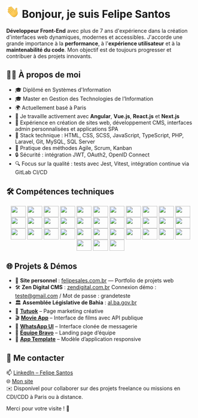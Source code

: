 # <img src="https://github.com/milena-ramiro/milena-ramiro/blob/main/gifs/wave.gif" width="35px" alt=""> Bonjour, je suis Felipe Santos

**Développeur Front-End** avec plus de 7 ans d'expérience dans la création d'interfaces web dynamiques, modernes et accessibles. J'accorde une grande importance à la **performance**, à l'**expérience utilisateur** et à la **maintenabilité du code**. Mon objectif est de toujours progresser et contribuer à des projets innovants.

## 👨‍💻 À propos de moi

- 🎓 Diplômé en Systèmes d'Information
- 🎓 Master en Gestion des Technologies de l’Information
- 🌍 Actuellement basé à Paris
- 🌱 Je travaille activement avec **Angular**, **Vue.js**, **React.js** et **Next.js**
- 💼 Expérience en création de sites web, développement CMS, interfaces admin personnalisées et applications SPA
- 🧰 Stack technique : HTML, CSS, SCSS, JavaScript, TypeScript, PHP, Laravel, Git, MySQL, SQL Server
- 🚀 Pratique des méthodes Agile, Scrum, Kanban
- 🔒 Sécurité : intégration JWT, OAuth2, OpenID Connect
- 🔍 Focus sur la qualité : tests avec Jest, Vitest, intégration continue via GitLab CI/CD

## 🛠️ Compétences techniques

<!-- [liste des icônes](https://github.com/devicons/devicon/tree/v2.17.0/icons) -->
<div align="center" style="display: inline_block">
  <img src="https://cdn.jsdelivr.net/gh/devicons/devicon/icons/angularjs/angularjs-original.svg" align="center" height="30" width="40" alt="">
  <img src="https://cdn.jsdelivr.net/gh/devicons/devicon/icons/vuejs/vuejs-original.svg" align="center" height="30" width="40" alt="">
  <img src="https://cdn.jsdelivr.net/gh/devicons/devicon/icons/react/react-original.svg" align="center" height="30" width="40" alt="">
  <img src="https://cdn.jsdelivr.net/gh/devicons/devicon/icons/nextjs/nextjs-original.svg" align="center" height="30" width="40" alt="">
  <img src="https://cdn.jsdelivr.net/gh/devicons/devicon/icons/javascript/javascript-plain.svg" align="center" height="30" width="40" alt="">
  <img src="https://cdn.jsdelivr.net/gh/devicons/devicon/icons/typescript/typescript-original.svg" align="center" height="30" width="40" alt="">
  <img src="https://cdn.jsdelivr.net/gh/devicons/devicon/icons/jquery/jquery-original.svg" align="center" height="30" width="40" alt="">
  <img src="https://cdn.jsdelivr.net/gh/devicons/devicon/icons/html5/html5-original.svg" align="center" height="30" width="40" alt="">
  <img src="https://cdn.jsdelivr.net/gh/devicons/devicon/icons/css3/css3-original.svg" align="center" height="30" width="40" alt="">
  <img src="https://cdn.jsdelivr.net/gh/devicons/devicon/icons/sass/sass-original.svg" align="center" height="30" width="40" alt="">
  <img src="https://cdn.jsdelivr.net/gh/devicons/devicon/icons/less/less-plain-wordmark.svg" align="center" height="30" width="40" alt="">
  <img src="https://cdn.jsdelivr.net/gh/devicons/devicon/icons/json/json-original.svg" align="center" height="30" width="40" alt="">
  <img src="https://cdn.jsdelivr.net/gh/devicons/devicon/icons/php/php-original.svg" align="center" height="30" width="40" alt="">
  <img src="https://cdn.jsdelivr.net/gh/devicons/devicon/icons/laravel/laravel-original.svg" align="center" height="30" width="40" alt="">
  <img src="https://cdn.jsdelivr.net/gh/devicons/devicon/icons/swagger/swagger-original.svg" align="center" height="30" width="40" alt="">
  <img src="https://cdn.jsdelivr.net/gh/devicons/devicon/icons/postman/postman-original.svg" align="center" height="30" width="40" alt="">
  <img src="https://cdn.jsdelivr.net/gh/devicons/devicon/icons/mysql/mysql-original.svg" align="center" height="30" width="40" alt="">
  <img src="https://cdn.jsdelivr.net/gh/devicons/devicon/icons/microsoftsqlserver/microsoftsqlserver-original.svg" align="center" height="30" width="40" alt="">
  <img src="https://cdn.jsdelivr.net/gh/devicons/devicon/icons/dbeaver/dbeaver-original.svg" align="center" height="30" width="40" alt="">
  <img src="https://cdn.jsdelivr.net/gh/devicons/devicon/icons/docker/docker-original.svg" align="center" height="30" width="40" alt="">
  <img src="https://cdn.jsdelivr.net/gh/devicons/devicon/icons/bootstrap/bootstrap-original.svg" align="center" height="30" width="40" alt="">
  <img src="https://cdn.jsdelivr.net/gh/devicons/devicon/icons/primeng/primeng-original.svg" align="center" height="30" width="40" alt="">
  <img src="https://cdn.jsdelivr.net/gh/devicons/devicon/icons/chartjs/chartjs-original.svg" align="center" height="30" width="40" alt="">
  <img src="https://cdn.jsdelivr.net/gh/devicons/devicon/icons/axios/axios-plain-wordmark.svg" align="center" height="30" width="40" alt="">
  <img src="https://cdn.jsdelivr.net/gh/devicons/devicon/icons/digitalocean/digitalocean-original.svg" align="center" height="30" width="40" alt="">
  <img src="https://cdn.jsdelivr.net/gh/devicons/devicon/icons/amazonwebservices/amazonwebservices-original-wordmark.svg" align="center" height="30" width="40" alt="">
  <img src="https://cdn.jsdelivr.net/gh/devicons/devicon/icons/git/git-original.svg" align="center" height="30" width="40" alt="">
  <img src="https://cdn.jsdelivr.net/gh/devicons/devicon/icons/github/github-original.svg" align="center" height="30" width="40" alt="">
  <img src="https://cdn.jsdelivr.net/gh/devicons/devicon/icons/gitlab/gitlab-original.svg" align="center" height="30" width="40" alt="">
  <img src="https://cdn.jsdelivr.net/gh/devicons/devicon/icons/bitbucket/bitbucket-original.svg" align="center" height="30" width="40" alt="">
  <img src="https://cdn.jsdelivr.net/gh/devicons/devicon/icons/vscode/vscode-original.svg" align="center" height="30" width="40" alt="">
  <img src="https://cdn.jsdelivr.net/gh/devicons/devicon/icons/jetbrains/jetbrains-original.svg" align="center" height="30" width="40" alt="">
  <img src="https://cdn.jsdelivr.net/gh/devicons/devicon/icons/phpstorm/phpstorm-original.svg" align="center" height="30" width="40" alt="">
  <img src="https://cdn.jsdelivr.net/gh/devicons/devicon/icons/jira/jira-original-wordmark.svg" align="center" height="30" width="40" alt="">
  <img src="https://cdn.jsdelivr.net/gh/devicons/devicon/icons/confluence/confluence-original-wordmark.svg" align="center" height="30" width="40" alt="">
  <img src="https://cdn.jsdelivr.net/gh/devicons/devicon/icons/gimp/gimp-original.svg" align="center" height="30" width="40" alt="">
</div>

## 🌐 Projets & Démos

- 🎯 **Site personnel** : [felipesales.com.br](https://www.felipesales.com.br ) — Portfolio de projets web
- 🛠️ **Zen Digital CMS** : [zendigital.com.br](https://www.zendigital.com.br ) Connexion démo : teste@gmail.com / Mot de passe : grandeteste 
- 🏛️ **Assemblée Législative de Bahia** : [al.ba.gov.br](http://www.al.ba.gov.br )
- 🎨 **[Tutuok](https://tutuok.vercel.app )** – Page marketing créative
- 🎬 **[Movie App](https://movie-one-ruddy.vercel.app)** – Interface de films avec API publique
- 💬 **[WhatsApp UI](https://whatsapp-sable-eta.vercel.app)** – Interface clonée de messagerie
- 👥 **[Équipe Bravo](https://equipe-bravo.vercel.app)** – Landing page d’équipe
- 📱 **[App Template](https://app-template-jet.vercel.app)** – Modèle d’application responsive

## 🤝 Me contacter

📫 [LinkedIn – Felipe Santos](https://linkedin.com/in/felipesales007)<br>
🌐 [Mon site](https://www.felipesales.com.br )<br>
✉️ Disponível pour collaborer sur des projets freelance ou missions en CDI/CDD à Paris ou à distance.<br>

Merci pour votre visite ! 🙌
